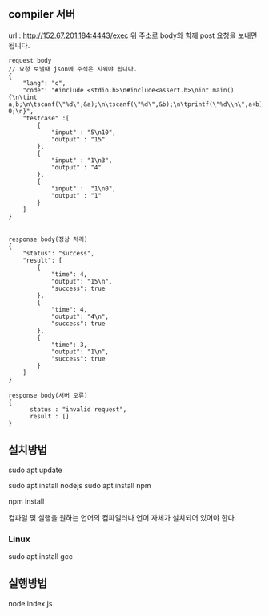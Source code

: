 ## compiler 서버

url : http://152.67.201.184:4443/exec
위 주소로 body와 함께 post 요청을 보내면 됩니다.

```
request body
// 요청 보낼때 json에 주석은 지워야 됩니다.
{
    "lang": "c",
    "code": "#include <stdio.h>\n#include<assert.h>\nint main(){\n\tint a,b;\n\tscanf(\"%d\",&a);\n\tscanf(\"%d\",&b);\n\tprintf(\"%d\\n\",a+b);\n\treturn 0;\n}",
    "testcase" :[
        {
            "input" : "5\n10",
            "output" : "15"
        },
        {
            "input" : "1\n3",
            "output" : "4"
        },
        {
            "input" :  "1\n0",
            "output" : "1"
        }
    ]
}


response body(정상 처리)
{
    "status": "success",
    "result": [
        {
            "time": 4,
            "output": "15\n",
            "success": true
        },
        {
            "time": 4,
            "output": "4\n",
            "success": true
        },
        {
            "time": 3,
            "output": "1\n",
            "success": true
        }
    ]
}

response body(서버 오류)
{
      status : "invalid request",
      result : []
}
```
## 설치방법

sudo apt update

sudo apt install nodejs
sudo apt install npm

npm install

컴파일 및 실행을 원하는 언어의 컴파일러나 언어 자체가 설치되어 있어야 한다.


### Linux

sudo apt install gcc


## 실행방법

node index.js
